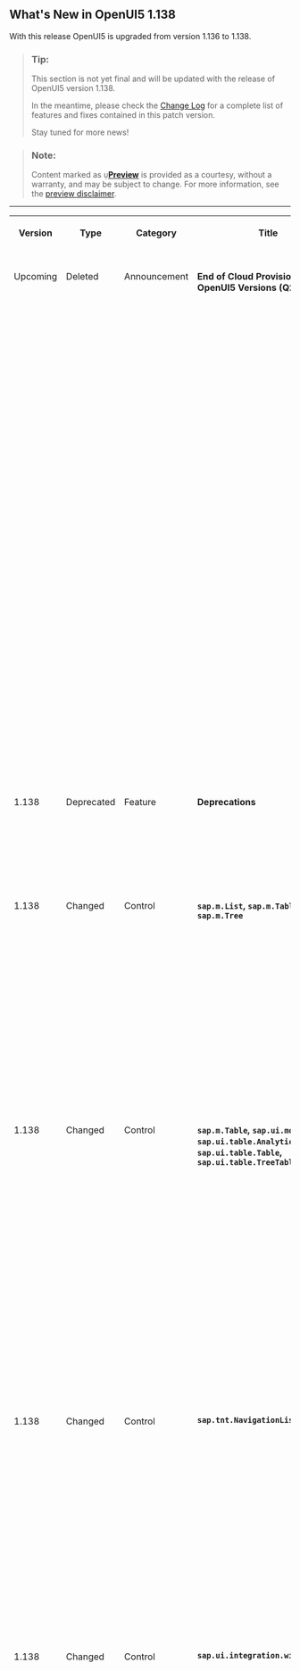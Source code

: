 <!-- loio8f6a92b4a9c246f0bbe11cbd1aae1876 -->

<link rel="stylesheet" type="text/css" href="../css/sap-icons.css"/>

## What's New in OpenUI5 1.138

With this release OpenUI5 is upgraded from version 1.136 to 1.138.

> ### Tip:  
> This section is not yet final and will be updated with the release of OpenUI5 version 1.138.
> 
> In the meantime, please check the [Change Log](https://ui5.sap.com/#releasenotes.html) for a complete list of features and fixes contained in this patch version.
> 
> Stay tuned for more news!

> ### Note:  
> Content marked as <span style="color:#666666;"><span class="SAP-icons-V5"></span></span>**[Preview](https://help.sap.com/docs/whats-new-disclaimer)** is provided as a courtesy, without a warranty, and may be subject to change. For more information, see the [preview disclaimer](https://help.sap.com/docs/whats-new-disclaimer).

****


<table>
<tr>
<th valign="top">

Version

</th>
<th valign="top">

Type

</th>
<th valign="top">

Category

</th>
<th valign="top">

Title

</th>
<th valign="top">

Description

</th>
<th valign="top">

Action

</th>
<th valign="top">

Available as of

</th>
</tr>
<tr>
<td valign="top">

Upcoming 

</td>
<td valign="top">

Deleted 

</td>
<td valign="top">

Announcement 

</td>
<td valign="top">

**End of Cloud Provisioning for OpenUI5 Versions \(Q2/2025\)** 

</td>
<td valign="top">

**End of Cloud Provisioning for OpenUI5 Versions \(Q2/2025\)**

The following OpenUI5 versions will be removed from the OpenUI5 Content Delivery Network \(CDN\) after the end of Q2/2025.

**Minor Versions Reaching Their End of Cloud Provisioning**

The following versions including all patches will be removed entirely:

-   1.121
-   1.122
-   1.123
-   1.124

**Action**: Upgrade to a version that is still in maintenance.

**Patch Versions Reaching Their End of Cloud Provisioning**

The following patches will be removed:

-   Long-term maintenance versions:

    -   1.71.63 to 1.71.65
    -   1.84.44 to 1.84.45
    -   1.96.28 to 1.96.30
    -   1.108.27 to 1.108.29
    -   1.120.11 to 1.120.15

    **Action**: Upgrade to the latest available patch for the respective OpenUI5 version.


For more information, see [Version Overview](https://sdk.openui5.org/versionoverview.html).

<sub><span style="color:#666666;"><span class="SAP-icons-V5"></span></span>**[Preview](https://help.sap.com/docs/whats-new-disclaimer)**•Deleted•Announcement•Info Only•Upcoming</sub>

</td>
<td valign="top">

Info Only 

</td>
<td valign="top">

9999-01-01

</td>
</tr>
<tr>
<td valign="top">

1.138 

</td>
<td valign="top">

Deprecated 

</td>
<td valign="top">

Feature 

</td>
<td valign="top">

**Deprecations** 

</td>
<td valign="top">

**Deprecations**

There are currently no major deprecations. For a complete list of all deprecations, see [Deprecated APIs](https://ui5.sap.com/#/api/deprecated).

<sub>Deprecated•Feature•Info Only•1.138</sub>

</td>
<td valign="top">

Info Only 

</td>
<td valign="top">

2025-07-10

</td>
</tr>
<tr>
<td valign="top">

1.138 

</td>
<td valign="top">

Changed 

</td>
<td valign="top">

Control 

</td>
<td valign="top">

**`sap.m.List`, `sap.m.Table`, `sap.m.Tree`** 

</td>
<td valign="top">

**`sap.m.List`, `sap.m.Table`, `sap.m.Tree`**

To define row actions for list items, you can now use the `sap.m.ListItemAction` control. `ListItemBase` contains the `actions` aggregation that provides an icon, a text, and the type, for example, editable or deletable, for the action, and whether it is visible in the row. The `getItemActionCount` method of `ListBase` defines how many actions can be added to an item. For more information, see the [API Reference](https://ui5.sap.com/#/api/sap.m.ListItemAction%23overview) and the [Sample](https://ui5.sap.com/#/entity/sap.m.List/sample/sap.m.sample.ListActions).

<sub>Changed•Control•Info Only•1.138</sub>

</td>
<td valign="top">

Info Only 

</td>
<td valign="top">

2025-07-10

</td>
</tr>
<tr>
<td valign="top">

1.138 

</td>
<td valign="top">

Changed 

</td>
<td valign="top">

Control 

</td>
<td valign="top">

**`sap.m.Table`, `sap.ui.mdc.Table`, `sap.ui.table.AnalyticalTable`, `sap.ui.table.Table`, `sap.ui.table.TreeTable`** 

</td>
<td valign="top">

**`sap.m.Table`, `sap.ui.mdc.Table`, `sap.ui.table.AnalyticalTable`, `sap.ui.table.Table`, `sap.ui.table.TreeTable`**

We have provided a built-in, quick resizing of columns in addition to the existing resizing options using drag and drop or keyboard shortcuts. This accessible column resizing is available in the column menu \(*Resize column width \(pixel\)*\). For responsive tables, use the `QuickResize` class to define quick actions for the column resizing. For more information, see the [API Reference](https://ui5.sap.com/#/api/sap.m.table.columnmenu.QuickResize), the [Sample](https://ui5.sap.com/#/entity/sap.ui.table.Table/sample/sap.ui.table.sample.Menus) for `sap.ui.table.Table` \(standalone\), the [Sample](https://ui5.sap.com/#/entity/sap.m.Table/sample/sap.m.sample.TableViewSettingsDialog) for `sap.m.Table` \(standalone\), and the [Sample](https://ui5.sap.com/#/entity/sap.ui.mdc.Table/sample/sap.ui.mdc.demokit.sample.table.TableJson) for `sap.ui.mdc.Table` with responsive tables.

<sub>Changed•Control•Info Only•1.138</sub>

</td>
<td valign="top">

Info Only 

</td>
<td valign="top">

2025-07-10

</td>
</tr>
<tr>
<td valign="top">

1.138 

</td>
<td valign="top">

Changed 

</td>
<td valign="top">

Control 

</td>
<td valign="top">

**`sap.tnt.NavigationListItem`** 

</td>
<td valign="top">

**`sap.tnt.NavigationListItem`**

-   When a child item from a collapsed parent item is selected, the parent item now also appears as selected. This is only a visual indication at the level of the parent item.
-   The `press` event is now preventable and new parameters \(`ctrlKey`, `shiftKey`, `altKey`, and `metaKey`\) have been added to enable the handling of specific user interactions, such as control-click, shift-click, and other modified clicks.

<sub>Changed•Control•Info Only•1.138</sub>

</td>
<td valign="top">

Info Only 

</td>
<td valign="top">

2025-07-10

</td>
</tr>
<tr>
<td valign="top">

1.138 

</td>
<td valign="top">

Changed 

</td>
<td valign="top">

Control 

</td>
<td valign="top">

**`sap.ui.integration.widgets.Card`** 

</td>
<td valign="top">

**`sap.ui.integration.widgets.Card`**

-   The experimental *Header Info Section* feature in an extended card header now includes an `Interactive Status` property that permits supported `ObjectStatus` components to become interactive. This feature is now supported in Card Headers of type Default and Numeric. For more information, see the [Sample](https://ui5.sap.com/test-resources/sap/ui/integration/demokit/cardExplorer/webapp/index.html#/explore/headerInfoSection) and the updated [Info Section](https://ui5.sap.com/test-resources/sap/ui/integration/demokit/cardExplorer/webapp/index.html#/learn/headers/infoSection) in the Card Explorer.
-   UI Integration Cards of declarative card types List, Object, and Table, now support interactive `ObjectStatus` components.
-   The different types of card interactions are now finalized, are extensively documented in Card Explorer, and include samples. In addition to the existing types of card interactions and the already available interactive elements inside the card, card developers can now choose the new whole card interaction \(experimental\) pattern. For more information and samples, see the new section [Interaction Types](https://ui5.sap.com/test-resources/sap/ui/integration/demokit/cardExplorer/webapp/index.html#/learn/features/interactionTypes).
-   Card interaction of type whole card interaction \(experimental\) sets `actions` at the card level within the card's manifest, enabling the entire card area to respond interactively to click or tap events. To achieve whole card interaction, the host environment can either use the `sap.f.GridContainer`, which is already enabled for this scenario, or use a custom layout with specific configuration. For more information, see the new section [Card Interactions](https://ui5.sap.com/test-resources/sap/ui/integration/demokit/cardExplorer/webapp/index.html#/integrate/interactions) in Card Explorer.

<sub>Changed•Control•Info Only•1.138</sub>

</td>
<td valign="top">

Info Only 

</td>
<td valign="top">

2025-07-10

</td>
</tr>
<tr>
<td valign="top">

1.138 

</td>
<td valign="top">

Changed 

</td>
<td valign="top">

Control 

</td>
<td valign="top">

**`sap.m.Menu`** 

</td>
<td valign="top">

**`sap.m.Menu`**

We have introduced a new implementation of the `sap.m.Menu` that simplifies its structure, enhances its functionality across device types, and overcomes the previous limitations associated with the complex and challenging-to-maintain former structure of the control. Key improvements include:

-   The `sap.m.Menu` now exclusively uses the `sap.m.ResponsivePopover`, which supports seamless display across desktop, tablet, and mobile devices.
-   The refactored design simplifies the control's maintenance and facilitates the addition of new features, while supporting the control's existing functionality and API capabilities.
-   The `sap.m.Menu` now includes a modular `MenuItem` renderer that allows easy customization of menu items with various appearances and functionality.
-   The inner DOM structure is now consistent across devices. The only difference is that now the `ResponsiveRenderer` renders as `sap.m.Popover` on desktop and tablet devices, whereas on mobile devices, it renders as `sap.m.Dialog`.

For more information, see the [API Reference](https://ui5.sap.com/#/api/sap.m.Menu) and the [Samples](https://ui5.sap.com/#/entity/sap.m.Menu).

<sub>Changed•Control•Info Only•1.138</sub>

</td>
<td valign="top">

Info Only 

</td>
<td valign="top">

2025-07-10

</td>
</tr>
<tr>
<td valign="top">

1.138 

</td>
<td valign="top">

Changed 

</td>
<td valign="top">

Feature 

</td>
<td valign="top">

**OpenUI5 OData V4 Model** 

</td>
<td valign="top">

**OpenUI5 OData V4 Model**

The new version of the OpenUI5 OData V4 model introduces the following features:

-   The `$$separate` binding parameter, introduced experimentally with OpenUI5 1.129, is now available and can be used productively. For more information, see [Expensive Navigation Properties in Lists](../04_Essentials/initialization-and-read-requests-fccfb2e.md#loiofccfb2eb41414f0792c165e69a878717__section_ENPL).

-   The binding of properties of open types is now supported.


<sub>Changed•Feature•Info Only•1.138</sub>

</td>
<td valign="top">

Info Only 

</td>
<td valign="top">

2025-07-10

</td>
</tr>
</table>

